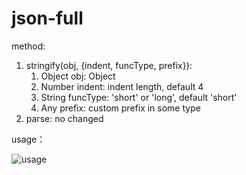 # json-full

method:

1. stringify(obj, {indent, funcType, prefix}): 
    1. Object obj: Object
    2. Number indent: indent length, default 4
    3. String funcType: 'short' or 'long', default 'short'
    4. Any prefix: custom prefix in some type
2. parse: no changed


usage：

![usage](http://oqvlh6ipq.bkt.clouddn.com/carbon%20%282%29.png)




